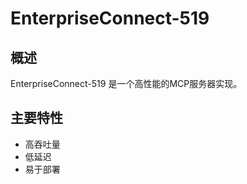 # EnterpriseConnect-519

## 概述

EnterpriseConnect-519 是一个高性能的MCP服务器实现。

## 主要特性

- 高吞吐量
- 低延迟
- 易于部署
